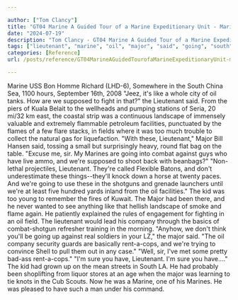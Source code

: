 ```yaml
---

author: ["Tom Clancy"]
title: "GT04 Marine A Guided Tour of a Marine Expeditionary Unit - Marine_split_214.html"
date: "2024-07-19"
description: "Tom Clancy - GT04 Marine A Guided Tour of a Marine Expeditionary Unit"
tags: ["lieutenant", "marine", "oil", "major", "said", "going", "south", "like", "supposed", "landscape", "facility", "flame", "field", "sir", "kid", "company", "sure", "us", "bon", "homme", "richard", "somewhere", "china", "sea", "hour"]
categories: [Reference]
url: /posts/reference/GT04MarineAGuidedTourofaMarineExpeditionaryUnit-marinesplit214html

---
```



Marine
USS Bon Homme Richard (LHD-6), Somewhere in the South China Sea, 1100 hours, September 16th, 2008
"Jeez, it's like a whole city of oil tanks. How are we supposed to fight in that?" the Lieutenant said. From the piers of Kuala Belait to the wellheads and pumping stations of Seria, 20 mi/32 km east, the coastal strip was a continuous landscape of immensely valuable and extremely flammable petroleum facilities, punctuated by the flames of a few flare stacks, in fields where it was too much trouble to collect the natural gas for liquefaction.
"With these, Lieutenant," Major Bill Hansen said, tossing a small but surprisingly heavy, round flat bag on the table.
"Excuse me, sir. My Marines are going into combat against guys who have live ammo, and we're supposed to shoot back with beanbags?"
"Non-lethal projectiles, Lieutenant. They're called Flexible Batons, and don't underestimate these things--they'll knock down a horse at twenty paces. And we're going to use these in the shotguns and grenade launchers until we're at least five hundred yards inland from the oil facilities."
The kid was too young to remember the fires of Kuwait. The Major had been there, and he never wanted to see anything like that hellish landscape of smoke and flame again. He patiently explained the rules of engagement for fighting in an oil field. The lieutenant would lead his company through the basics of combat-shotgun refresher training in the morning.
"Anyhow, we don't think you'll be going up against real soldiers in your LZ," the major said. "The oil company security guards are basically rent-a-cops, and we're trying to convince Shell to pull them out in any case."
"Well, sir, I've met some pretty bad-ass rent-a-cops."
"I'm sure you have, Lieutenant. I'm sure you have...." The kid had grown up on the mean streets in South LA. He had probably been shoplifting from liquor stores at an age when the major was learning to tie knots in the Cub Scouts. Now he was a Marine, one of his Marines. He was pleased to have such a man under his command.
